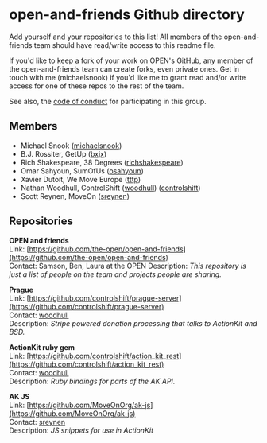 open-and-friends Github directory
=================================

Add yourself and your repositories to this list! All members of the open-and-friends
team should have read/write access to this readme file.

If you'd like to keep a fork of your work on OPEN's GitHub, any member of the
open-and-friends team can create forks, even private ones. Get in touch with me
(michaelsnook) if you'd like me to grant read and/or write access for one of
these repos to the rest of the team.

See also, the [code of conduct](CODE-OF-CONDUCT) for participating in this group. 

## Members

* Michael Snook ([michaelsnook](https://github.com/michaelsnook))
* B.J. Rossiter, GetUp ([bxjx](https://github.com/bxjx))
* Rich Shakespeare, 38 Degrees ([richshakespeare](https://github.com/richshakespeare))
* Omar Sahyoun, SumOfUs ([osahyoun](https://github.com/osahyoun))
* Xavier Dutoit, We Move Europe ([tttp](https://github.com/tttp))
* Nathan Woodhull, ControlShift ([woodhull](https://github.com/woodhull)) ([controlshift](https://github.com/controlshift))
* Scott Reynen, MoveOn ([sreynen](https://github.com/sreynen))


## Repositories

**OPEN and friends**  
Link: [https://github.com/the-open/open-and-friends](https://github.com/the-open/open-and-friends)  
Contact: Samson, Ben, Laura at the OPEN
Description: *This repository is just a list of people on the team and projects people are sharing.*

**Prague**  
Link: [https://github.com/controlshift/prague-server](https://github.com/controlshift/prague-server)  
Contact: [woodhull](https://github.com/woodhull)  
Description: *Stripe powered donation processing that talks to ActionKit and BSD.*

**ActionKit ruby gem**  
Link: [https://github.com/controlshift/action_kit_rest](https://github.com/controlshift/action_kit_rest)  
Contact: [woodhull](https://github.com/controlshift/action_kit_rest)  
Description: *Ruby bindings for parts of the AK API.*  


**AK JS**  
Link: [https://github.com/MoveOnOrg/ak-js](https://github.com/MoveOnOrg/ak-js)  
Contact: [sreynen](https://github.com/sreynen)  
Description: *JS snippets for use in ActionKit*
